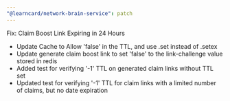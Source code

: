 ```yaml
---
"@learncard/network-brain-service": patch
---
```


Fix: Claim Boost Link Expiring in 24 Hours

- Update Cache to Allow 'false' in the TTL, and use .set instead of .setex
- Update generate claim boost link to set 'false' to the link-challenge value stored in redis
- Added test for verifying '-1' TTL on generated claim links without TTL set
- Updated test for verifying '-1' TTL for claim links with a limited number of claims, but no date expiration
